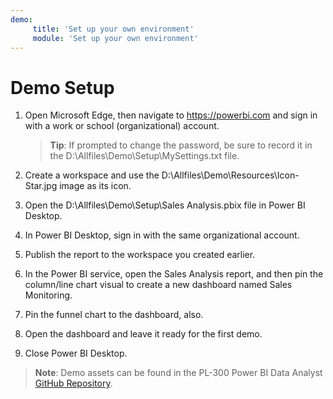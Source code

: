 ```yaml
---
demo:
     title: 'Set up your own environment'
     module: 'Set up your own environment'
---
```



# Demo Setup

1. Open Microsoft Edge, then navigate to <https://powerbi.com> and sign in with a work or school (organizational) account.
    > **Tip**: If prompted to change the password, be sure to record it in the D:\Allfiles\Demo\Setup\MySettings.txt file.

1. Create a workspace and use the D:\Allfiles\Demo\Resources\Icon-Star.jpg image as its icon.

1. Open the D:\Allfiles\Demo\Setup\Sales Analysis.pbix file in Power BI Desktop.

1. In Power BI Desktop, sign in with the same organizational account.

1. Publish the report to the workspace you created earlier.

1. In the Power BI service, open the Sales Analysis report, and then pin the column/line chart visual to create a new dashboard named Sales Monitoring.

1. Pin the funnel chart to the dashboard, also.

1. Open the dashboard and leave it ready for the first demo.

1. Close Power BI Desktop.

> **Note**: Demo assets can be found in the PL-300 Power BI Data Analyst [GitHub Repository](https://github.com/MicrosoftLearning/PL-300-Microsoft-Power-BI-Data-Analyst/tree/Main/Allfiles/Demo).
